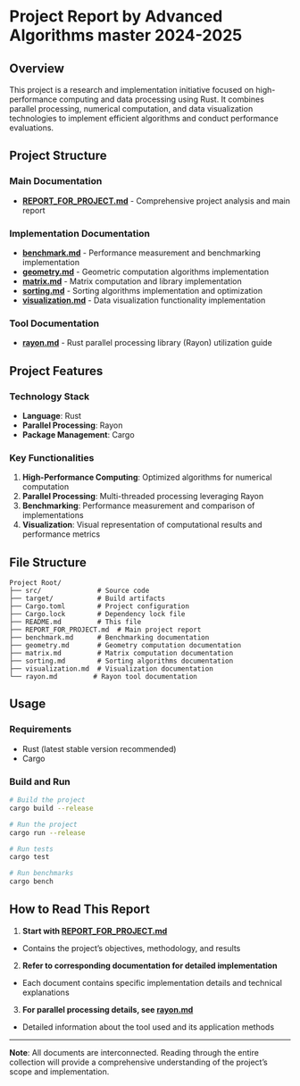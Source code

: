 # Project Report by Advanced Algorithms master 2024-2025 
## Overview

This project is a research and implementation initiative focused on high-performance computing and data processing using Rust. It combines parallel processing, numerical computation, and data visualization technologies to implement efficient algorithms and conduct performance evaluations.

## Project Structure

### Main Documentation

- **[REPORT_FOR_PROJECT.md](./REPORT_FOR_PROJECT.md)** - Comprehensive project analysis and main report

### Implementation Documentation

- **[benchmark.md](./benchmark.md)** - Performance measurement and benchmarking implementation
- **[geometry.md](./geometry.md)** - Geometric computation algorithms implementation
- **[matrix.md](./matrix.md)** - Matrix computation and library implementation
- **[sorting.md](./sorting.md)** - Sorting algorithms implementation and optimization
- **[visualization.md](./visualization.md)** - Data visualization functionality implementation

### Tool Documentation

- **[rayon.md](./rayon.md)** - Rust parallel processing library (Rayon) utilization guide

## Project Features

### Technology Stack

- **Language**: Rust
- **Parallel Processing**: Rayon
- **Package Management**: Cargo

### Key Functionalities

1. **High-Performance Computing**: Optimized algorithms for numerical computation
2. **Parallel Processing**: Multi-threaded processing leveraging Rayon
3. **Benchmarking**: Performance measurement and comparison of implementations
4. **Visualization**: Visual representation of computational results and performance metrics

## File Structure

```
Project Root/
├── src/              # Source code
├── target/           # Build artifacts
├── Cargo.toml        # Project configuration
├── Cargo.lock        # Dependency lock file
├── README.md         # This file
├── REPORT_FOR_PROJECT.md  # Main project report
├── benchmark.md      # Benchmarking documentation
├── geometry.md       # Geometry computation documentation
├── matrix.md         # Matrix computation documentation
├── sorting.md        # Sorting algorithms documentation
├── visualization.md  # Visualization documentation
└── rayon.md         # Rayon tool documentation
```

## Usage

### Requirements

- Rust (latest stable version recommended)
- Cargo

### Build and Run

```bash
# Build the project
cargo build --release

# Run the project
cargo run --release

# Run tests
cargo test

# Run benchmarks
cargo bench
```

## How to Read This Report

1. **Start with [REPORT_FOR_PROJECT.md](./REPORT_FOR_PROJECT.md)**
- Contains the project’s objectives, methodology, and results
2. **Refer to corresponding documentation for detailed implementation**
- Each document contains specific implementation details and technical explanations
3. **For parallel processing details, see [rayon.md](./rayon.md)**
- Detailed information about the tool used and its application methods

-----

**Note**: All documents are interconnected. Reading through the entire collection will provide a comprehensive understanding of the project’s scope and implementation.
